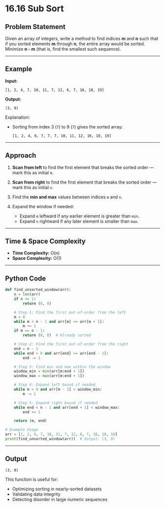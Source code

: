 # 16.16 Sub Sort

## Problem Statement

Given an array of integers, write a method to find indices **m** and **n** such that if you sorted elements **m** through **n**, the
entire array would be sorted. Minimize **n - m** (that is, find the smallest such sequence).

---

## Example

**Input:**

```
[1, 2, 4, 7, 10, 11, 7, 12, 6, 7, 16, 18, 19]
```

**Output:**

```
(3, 9)
```

Explanation:

* Sorting from index 3 (`7`) to 9 (`7`) gives the sorted array:

  ```
  [1, 2, 4, 6, 7, 7, 7, 10, 11, 12, 16, 18, 19]
  ```

---

## Approach

1. **Scan from left** to find the first element that breaks the sorted order — mark this as initial `m`.
2. **Scan from right** to find the first element that breaks the sorted order — mark this as initial `n`.
3. Find the **min and max** values between indices `m` and `n`.
4. Expand the window if needed:

   * Expand `m` leftward if any earlier element is greater than `min`.
   * Expand `n` rightward if any later element is smaller than `max`.

---

## Time & Space Complexity

* **Time Complexity:** O(n)
* **Space Complexity:** O(1)

---

## Python Code

```python
def find_unsorted_window(arr):
    n = len(arr)
    if n <= 1:
        return (0, 0)

    # Step 1: Find the first out-of-order from the left
    m = 0
    while m < n - 1 and arr[m] <= arr[m + 1]:
        m += 1
    if m == n - 1:
        return (0, 0)  # Already sorted

    # Step 2: Find the first out-of-order from the right
    end = n - 1
    while end > 0 and arr[end] >= arr[end - 1]:
        end -= 1

    # Step 3: Find min and max within the window
    window_min = min(arr[m:end + 1])
    window_max = max(arr[m:end + 1])

    # Step 4: Expand left bound if needed
    while m > 0 and arr[m - 1] > window_min:
        m -= 1

    # Step 5: Expand right bound if needed
    while end < n - 1 and arr[end + 1] < window_max:
        end += 1

    return (m, end)

# Example Usage
arr = [1, 2, 4, 7, 10, 11, 7, 12, 6, 7, 16, 18, 19]
print(find_unsorted_window(arr))  # Output: (3, 9)
```

---

## Output

```
(3, 9)
```

This function is useful for:

* Optimizing sorting in nearly-sorted datasets
* Validating data integrity
* Detecting disorder in large numeric sequences
